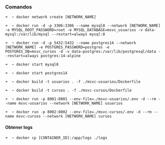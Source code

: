 ### Comandos

`➜  ~ docker network create [NETWORK_NAME]`

`➜  ~ docker run -d -p 3306:3306 --name mysql8 --network [NETWORK_NAME] -e MYSQL_ROOT_PASSWORD=root -e MYSQL_DATABASE=msvc_usuarios -v data-mysql:/var/lib/mysql --restart=always mysql:8`

`➜  ~ docker run -d -p 5432:5432 --name postgres14 --network [NETWORK_NAME] -e POSTGRES_PASSWORD=postgres -e POSTGRES_DB=msvc_cursos -d -v data-postgres:/var/lib/postgresql/data --restart=always postgres:14-alpine`

`➜  ~ docker start mysql8`

`➜  ~ docker start postgres14`

`➜  ~ docker build -t usuarios . -f ./msvc-usuarios/Dockerfile`

`➜  ~ docker build -t cursos . -f ./msvc-cursos/Dockerfile`

`➜  ~ docker run -p 8001:8001 --env-file=./msvc-usuarios/.env -d --rm --name msvc-usuarios --network [NETWORK_NAME] usuarios`

`➜  ~ docker run -p 8002:8002 --env-file=./msvc-cursos/.env -d --rm --name msvc-cursos --network [NETWORK_NAME] cursos`

#### Obtener logs
`➜  ~ docker cp [CONTAINER_ID]:/app/logs ./logs`

